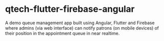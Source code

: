 # qtech-flutter-firebase-angular

A demo queue management app built using Angular, Flutter and Firebase where admins (via web interface) can notify patrons (on mobile devices) of their 
position in the appointment queue in near realtime. 
